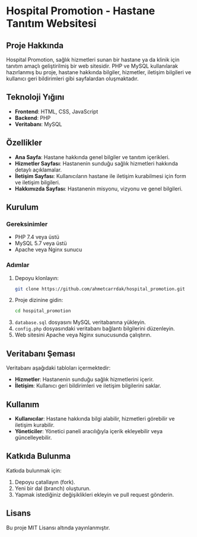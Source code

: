 # Hospital Promotion - Hastane Tanıtım Websitesi

## Proje Hakkında
Hospital Promotion, sağlık hizmetleri sunan bir hastane ya da klinik için tanıtım amaçlı geliştirilmiş bir web sitesidir. PHP ve MySQL kullanılarak hazırlanmış bu proje, hastane hakkında bilgiler, hizmetler, iletişim bilgileri ve kullanıcı geri bildirimleri gibi sayfalardan oluşmaktadır.

## Teknoloji Yığını
- **Frontend**: HTML, CSS, JavaScript
- **Backend**: PHP
- **Veritabanı**: MySQL

## Özellikler
- **Ana Sayfa**: Hastane hakkında genel bilgiler ve tanıtım içerikleri.
- **Hizmetler Sayfası**: Hastanenin sunduğu sağlık hizmetleri hakkında detaylı açıklamalar.
- **İletişim Sayfası**: Kullanıcıların hastane ile iletişim kurabilmesi için form ve iletişim bilgileri.
- **Hakkımızda Sayfası**: Hastanenin misyonu, vizyonu ve genel bilgileri.

## Kurulum

### Gereksinimler
- PHP 7.4 veya üstü
- MySQL 5.7 veya üstü
- Apache veya Nginx sunucu

### Adımlar
1. Depoyu klonlayın:
   ```bash
   git clone https://github.com/ahmetcarrdak/hospital_promotion.git
   ```
2. Proje dizinine gidin:
   ```bash
   cd hospital_promotion
   ```
3. `database.sql` dosyasını MySQL veritabanına yükleyin.
4. `config.php` dosyasındaki veritabanı bağlantı bilgilerini düzenleyin.
5. Web sitesini Apache veya Nginx sunucusunda çalıştırın.

## Veritabanı Şeması
Veritabanı aşağıdaki tabloları içermektedir:
- **Hizmetler**: Hastanenin sunduğu sağlık hizmetlerini içerir.
- **İletişim**: Kullanıcı geri bildirimleri ve iletişim bilgilerini saklar.

## Kullanım
- **Kullanıcılar**: Hastane hakkında bilgi alabilir, hizmetleri görebilir ve iletişim kurabilir.
- **Yöneticiler**: Yönetici paneli aracılığıyla içerik ekleyebilir veya güncelleyebilir.

## Katkıda Bulunma
Katkıda bulunmak için:
1. Depoyu çatallayın (fork).
2. Yeni bir dal (branch) oluşturun.
3. Yapmak istediğiniz değişiklikleri ekleyin ve pull request gönderin.

## Lisans
Bu proje MIT Lisansı altında yayınlanmıştır.
